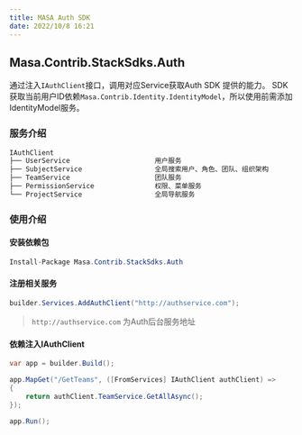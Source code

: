 ```yaml
---
title: MASA Auth SDK
date: 2022/10/8 16:21
---
```


## Masa.Contrib.StackSdks.Auth

通过注入`IAuthClient`接口，调用对应Service获取Auth SDK 提供的能力。
SDK获取当前用户ID依赖`Masa.Contrib.Identity.IdentityModel`，所以使用前需添加IdentityModel服务。

### 服务介绍

```c#
IAuthClient
├── UserService                     用户服务
├── SubjectService                  全局搜索用户、角色、团队、组织架构
├── TeamService                     团队服务
├── PermissionService               权限、菜单服务
└── ProjectService                  全局导航服务
```

### 使用介绍

#### 安装依赖包

```C#
Install-Package Masa.Contrib.StackSdks.Auth
```

#### 注册相关服务

```C#
builder.Services.AddAuthClient("http://authservice.com");
```

> `http://authservice.com` 为Auth后台服务地址

#### 依赖注入IAuthClient

```c#
var app = builder.Build();

app.MapGet("/GetTeams", ([FromServices] IAuthClient authClient) =>
{
    return authClient.TeamService.GetAllAsync();
});

app.Run();
```
